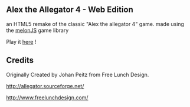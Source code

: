 Alex the Allegator 4 - Web Edition
-----------------------------------------------------------

an HTML5 remake of the classic "Alex the allegator 4" game.
made using the [melonJS](http://www.melonjs.org) game library

Play it [here](http://melonjs.github.com/Alex4-WE/) !
	
Credits 
----------------------------------------------------------
Originally Created by Johan Peitz from Free Lunch Design.

http://allegator.sourceforge.net/

http://www.freelunchdesign.com/
